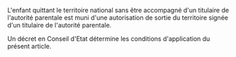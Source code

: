 L'enfant quittant le territoire national sans être accompagné d'un titulaire de l'autorité parentale est muni d'une autorisation de sortie du territoire signée d'un titulaire de l'autorité parentale.

Un décret en Conseil d'Etat détermine les conditions d'application du présent article.
